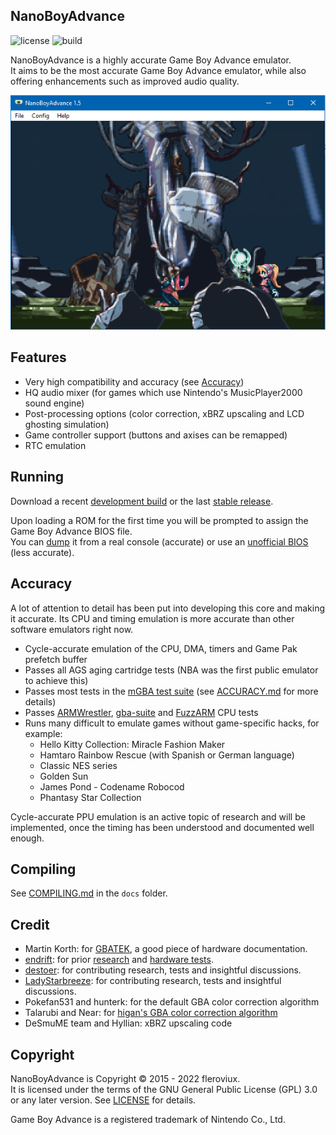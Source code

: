 <h2>NanoBoyAdvance</h2>

![license](https://img.shields.io/github/license/nba-emu/NanoBoyAdvance)
![build](https://img.shields.io/github/workflow/status/nba-emu/NanoBoyAdvance/Build/master)

NanoBoyAdvance is a highly accurate Game Boy Advance emulator.<br>
It aims to be the most accurate Game Boy Advance emulator, while also offering enhancements such as
improved audio quality.

![screenshot1](docs/screenshot.png)

## Features
- Very high compatibility and accuracy (see [Accuracy](#accuracy))
- HQ audio mixer (for games which use Nintendo's MusicPlayer2000 sound engine)
- Post-processing options (color correction, xBRZ upscaling and LCD ghosting simulation)
- Game controller support (buttons and axises can be remapped)
- RTC emulation

## Running

Download a recent [development build](https://nightly.link/nba-emu/NanoBoyAdvance/workflows/build/master) or the last [stable release](https://github.com/nba-emu/NanoBoyAdvance/releases).

Upon loading a ROM for the first time you will be prompted to assign the Game Boy Advance BIOS file.  
You can [dump](https://github.com/mgba-emu/bios-dump/tree/master/src) it from a real console (accurate) or use an [unofficial BIOS](https://github.com/Nebuleon/ReGBA/blob/master/bios/gba_bios.bin) (less accurate).

## Accuracy

A lot of attention to detail has been put into developing this core and making it accurate.
Its CPU and timing emulation is more accurate than other software emulators right now. 

- Cycle-accurate emulation of the CPU, DMA, timers and Game Pak prefetch buffer
- Passes all AGS aging cartridge tests (NBA was the first public emulator to achieve this)
- Passes most tests in the [mGBA test suite](https://github.com/mgba-emu/suite) (see [ACCURACY.md](docs/ACCURACY.md) for more details)
- Passes [ARMWrestler](https://github.com/destoer/armwrestler-gba-fixed), [gba-suite](https://github.com/jsmolka/gba-tests) and [FuzzARM](https://github.com/DenSinH/FuzzARM) CPU tests
- Runs many difficult to emulate games without game-specific hacks, for example:
   - Hello Kitty Collection: Miracle Fashion Maker
   - Hamtaro Rainbow Rescue (with Spanish or German language)
   - Classic NES series
   - Golden Sun
   - James Pond - Codename Robocod
   - Phantasy Star Collection
   
Cycle-accurate PPU emulation is an active topic of research and will be implemented, once the timing has been understood and documented well enough.

## Compiling

See [COMPILING.md](https://github.com/fleroviux/NanoboyAdvance/blob/master/docs/COMPILING.md) in the `docs` folder.

## Credit

- Martin Korth: for [GBATEK](http://problemkaputt.de/gbatek.htm), a good piece of hardware documentation.
- [endrift](https://github.com/endrift): for prior [research](http://mgba.io/tag/emulation/) and [hardware tests](https://github.com/mgba-emu/suite).
- [destoer](https://github.com/destoer): for contributing research, tests and insightful discussions.
- [LadyStarbreeze](https://github.com/LadyStarbreeze): for contributing research, tests and insightful discussions.
- Pokefan531 and hunterk: for the default GBA color correction algorithm
- Talarubi and Near: for [higan's GBA color correction algorithm](https://near.sh/articles/video/color-emulation)
- DeSmuME team and Hyllian: xBRZ upscaling code

## Copyright

NanoBoyAdvance is Copyright © 2015 - 2022 fleroviux.<br>
It is licensed under the terms of the GNU General Public License (GPL) 3.0 or any later version. See [LICENSE](LICENSE) for details.

Game Boy Advance is a registered trademark of Nintendo Co., Ltd.

